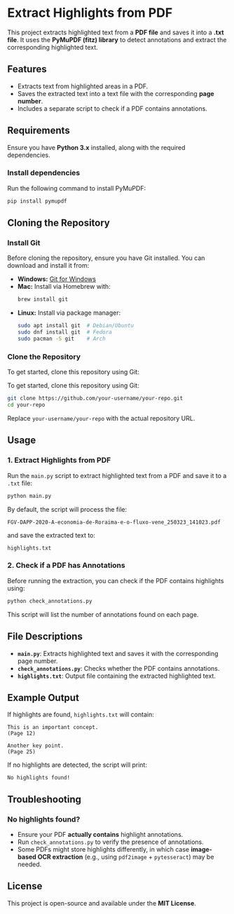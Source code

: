 # Extract Highlights from PDF

This project extracts highlighted text from a **PDF file** and saves it into a **.txt file**. It uses the **PyMuPDF (fitz) library** to detect annotations and extract the corresponding highlighted text.

## Features

- Extracts text from highlighted areas in a PDF.
- Saves the extracted text into a text file with the corresponding **page number**.
- Includes a separate script to check if a PDF contains annotations.

## Requirements

Ensure you have **Python 3.x** installed, along with the required dependencies.

### Install dependencies

Run the following command to install PyMuPDF:

```sh
pip install pymupdf
```

## Cloning the Repository

### Install Git

Before cloning the repository, ensure you have Git installed. You can download and install it from:

- **Windows:** [Git for Windows](https://git-scm.com/download/win)
- **Mac:** Install via Homebrew with:
  ```sh
  brew install git
  ```
- **Linux:** Install via package manager:
  ```sh
  sudo apt install git  # Debian/Ubuntu
  sudo dnf install git  # Fedora
  sudo pacman -S git    # Arch
  ```

### Clone the Repository

To get started, clone this repository using Git:

To get started, clone this repository using Git:

```sh
git clone https://github.com/your-username/your-repo.git
cd your-repo
```

Replace `your-username/your-repo` with the actual repository URL.

## Usage

### 1. Extract Highlights from PDF

Run the `main.py` script to extract highlighted text from a PDF and save it to a `.txt` file:

```sh
python main.py
```

By default, the script will process the file:

```
FGV-DAPP-2020-A-economia-de-Roraima-e-o-fluxo-vene_250323_141023.pdf
```

and save the extracted text to:

```
highlights.txt
```

### 2. Check if a PDF has Annotations

Before running the extraction, you can check if the PDF contains highlights using:

```sh
python check_annotations.py
```

This script will list the number of annotations found on each page.

## File Descriptions

- **`main.py`**: Extracts highlighted text and saves it with the corresponding page number.
- **`check_annotations.py`**: Checks whether the PDF contains annotations.
- **`highlights.txt`**: Output file containing the extracted highlighted text.

## Example Output

If highlights are found, `highlights.txt` will contain:

```
This is an important concept.
(Page 12)

Another key point.
(Page 25)
```

If no highlights are detected, the script will print:

```
No highlights found!
```

## Troubleshooting

### No highlights found?

- Ensure your PDF **actually contains** highlight annotations.
- Run `check_annotations.py` to verify the presence of annotations.
- Some PDFs might store highlights differently, in which case **image-based OCR extraction** (e.g., using `pdf2image` + `pytesseract`) may be needed.

## License

This project is open-source and available under the **MIT License**.


